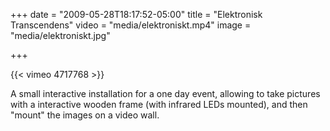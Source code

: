 +++
date = "2009-05-28T18:17:52-05:00"
title = "Elektronisk Transcendens"
video = "media/elektroniskt.mp4"
image = "media/elektroniskt.jpg"

+++

{{< vimeo 4717768 >}}

A small interactive installation for a one day event, allowing to take pictures with a interactive wooden frame (with infrared LEDs mounted), and then "mount" the images on a video wall. 